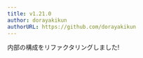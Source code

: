 ```yaml
---
title: v1.21.0
author: dorayakikun
authorURL: https://github.com/dorayakikun
---
```


内部の構成をリファクタリングしました!
